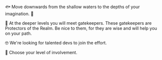 🐟 Move downwards from the shallow waters to the depths of your imagination. 🐳

🔑 At the deeper levels you will meet gatekeepers. These gatekeepers are Protectors of the Realm. Be nice to them, for they are wise and will help you on your path.

🤓 We're looking for talented devs to join the effort.

📶 Choose your level of involvement.
